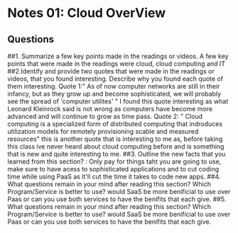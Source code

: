 # Notes 01: Cloud OverView
## Questions 
##1. Summarize a few key points made in the readings or videos.
A few key points that were made in the readings were cloud, cloud computing and IT
##2.Identify and provide two quotes that were made in the readings or videos, that you found interesting. Describe why you found each quote of them interesting.
Quote 1:" As of now computer networks are still in their infancy, but as they grow up and become sophisticated, we will probably see the spread of 'computer utilites' " I found this quote interesting as what Leonard Kleinrock said is not wrong as computers have become more advanced and will continue to grow as time pass. Quote 2: " Cloud computing is a specialized form of distributed computing that indroduces utilization models for remotely provisioning scable and measured resources" this is another quote that is interesting to me as, before taking this class ive never heard about cloud computing before and is something that is new and quite interesting to me.
##3. Outline the new facts that you learned from this section? :
Only pay for things taht you are going to use, make sure to have acess to sophisticated applications and to cut coding time while using PaaS as it'll cut the time it takes to code new apps.
##4. What questions remain in your mind after reading this section?
Which Program/Service is better to use? would SaaS be more benificial to use over Paas or can you use both services to have the benifits that each give.
##5. What questions remain in your mind after reading this section? 
Which Program/Service is better to use? would SaaS be more benificial to use over Paas or can you use both services to have the benifits that each give.
